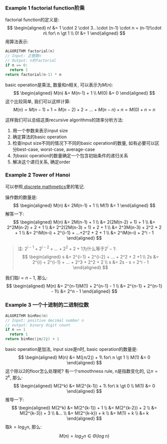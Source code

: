 ### Example 1 factorial function阶乘
factorial function的定义是:
$$
\begin{aligned}
n! &= 1 \cdot 2 \cdot 3...\cdot (n-1) \cdot n = (n-1)!\cdot n\ for\ n \gt 1 \\
0! &= 1
\end{aligned}
$$
用算法表示:
```cpp
ALGORITHM factorial(n)
// Input: 正整数n
// Output: n的factorial
if n == 0:
  return 1
return factorial(n-1) * n
```
basic operation是乘法, 数量和n相关, 可以表示为$M(n)$:
$$
\begin{aligned}
M(n) &= M(n-1) + 1 \\
M(0) &= 0
\end{aligned}
$$
这个比较简单, 我们可以这样计算:
$$M(n) = M(n-1) + 1 = M(n-2) + 2 = ... + M(n-n) + n = M(0) + n = n$$

这样我们可以总结这类recursive algorithms的效率分析方法:
1. 用一个参数来表示input size
2. 确定算法的basic operation
3. 检查input size不同的情况下不同的basic operation的数量, 如有必要可以区分best-case, worst-case, average-case
4. 为basic operation的数量确定一个包含初始条件的递归关系
5. 解决这个递归关系, 确定order

### Example 2 Tower of Hanoi

可以参照[ discrete mathmetics](./docs/discrete_mathmatics/Chapter_5_Sequences_Mathematical_Induction_and_Recursion?id=examples-of-recursively-defined-sequences)里的笔记.

操作数的数量是:
$$
\begin{aligned}
M(n) &= 2M(n-1) + 1 \\
M(1) &= 1
\end{aligned}
$$
解答一下:
$$
\begin{aligned}
M(n) &= 2M(n-1) + 1 \\
&= 2(2M(n-2) + 1) + 1 \\
&= 2^2M(n-2) + 2 + 1 \\
&= 2^2(2M(n-3) + 1) + 2 + 1 \\
&= 2^3M(n-3) + 2^2 + 2 + 1 \\
&= 2^iM(n-i) + 2^{i-1} + ...+2^2 + 2 + 1 \\
&= 2^iM(n-i) + 2^i - 1
\end{aligned}
$$
> 注: $2^{i-1} + 2^{i-2} + ... + 2^2 + 2 +1$为什么等于$2^i - 1$:
> $$
> \begin{aligned}
> s &= 2^{i-1} + 2^{i-2} + ... + 2^2 + 2 +1 \\
> 2s &= 2^{i} + 2^{i-1} + ... + 2^3 + 2^2 + 2 \\
> s &= 2s - s = 2^i - 1
> \end{aligned}
> $$

我们取$i = n-1$, 那么:
$$
\begin{aligned}
M(n) &= 2^{n-1}M(1) + 2^{n-1} - 1 \\
&= 2^{n-1} + 2^{n-1} - 1\\
&= 2^n - 1
\end{aligned}
$$

### Example 3 一个十进制的二进制位数

```cpp
ALGORITHM binRec(n)
// Input: positive decimal number n
// output: binary digit count 
if n == 1
  return 1
return binRec(⌊n/2⌋) + 1
```
basic operation是加法, input size是n时, basic operation的数量是:
$$
\begin{aligned}
M(n) &= M(⌊n/2⌋) + 1\ for\ n \gt 1 \\
M(1) &= 0
\end{aligned}
$$
这个除以2的floor怎么处理呢? 有一个smoothness rule, n是指数变化的, 让$n = 2^k$, 那么:
$$
\begin{aligned}
M(2^k) &= M(2^{k-1}) + 1\ for\ k \gt 0 \\
M(1) &= 0
\end{aligned}
$$
推导一下:
$$
\begin{aligned}
M(2^k) &= M(2^{k-1}) + 1 \\
&= M(2^{k-2}) + 2 \\
&= M(2^{k-3}) + 3 \\
&... \\
&= M(2^{k-k}) + k \\
&= M(1) + k \\
&= k
\end{aligned}
$$
取$k = log_2{n}$, 那么:
$$M(n) = log_2{n} \in \Theta(log_{\ }{n})$$